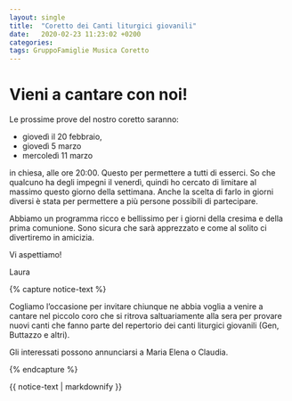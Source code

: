 ```yaml
---
layout: single
title:  "Coretto dei Canti liturgici giovanili"
date:   2020-02-23 11:23:02 +0200
categories: 
tags: GruppoFamiglie Musica Coretto
---
```


# Vieni a cantare con noi!





Le prossime prove del nostro coretto saranno:


* giovedì il 20 febbraio, 
* giovedì 5 marzo 
* mercoledì 11 marzo


 in chiesa, alle ore 20:00. Questo per permettere a tutti di esserci. So che qualcuno ha degli impegni il venerdì, quindi ho cercato di limitare al massimo questo giorno della settimana. Anche la scelta di farlo in giorni diversi è stata per permettere a più persone possibili di partecipare. 

 Abbiamo un programma ricco e bellissimo per i giorni della cresima e della prima comunione. Sono sicura che sarà apprezzato e come al solito ci divertiremo in amicizia.


 Vi aspettiamo!

Laura 



{% capture notice-text %}


Cogliamo l’occasione per invitare chiunque ne abbia voglia a venire a cantare nel piccolo coro che si ritrova saltuariamente alla sera per provare nuovi canti che fanno parte del repertorio dei canti liturgici giovanili (Gen, Buttazzo e altri). 


Gli interessati possono annunciarsi a Maria Elena o Claudia.


{% endcapture %}
<div class="notice--primary">
  {{ notice-text | markdownify }}
</div>




